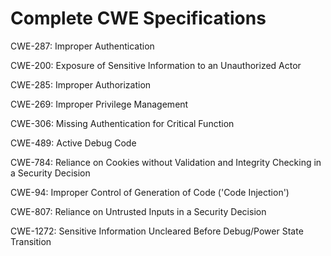 

# Complete CWE Specifications

CWE-287: Improper Authentication

CWE-200: Exposure of Sensitive Information to an Unauthorized Actor

CWE-285: Improper Authorization

CWE-269: Improper Privilege Management

CWE-306: Missing Authentication for Critical Function

CWE-489: Active Debug Code

CWE-784: Reliance on Cookies without Validation and Integrity Checking in a Security Decision

CWE-94: Improper Control of Generation of Code ('Code Injection')

CWE-807: Reliance on Untrusted Inputs in a Security Decision

CWE-1272: Sensitive Information Uncleared Before Debug/Power State Transition